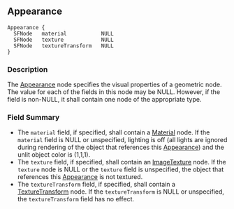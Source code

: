 ## Appearance

```
Appearance {
  SFNode   material           NULL
  SFNode   texture            NULL
  SFNode   textureTransform   NULL
}
```

### Description

The [Appearance](appearance.md#appearance) node specifies the visual properties
of a geometric node. The value for each of the fields in this node may be NULL.
However, if the field is non-NULL, it shall contain one node of the appropriate
type.

### Field Summary

- The `material` field, if specified, shall contain a
[Material](material.md#material) node. If the `material` field is NULL or
unspecified, lighting is off (all lights are ignored during rendering of the
object that references this [Appearance](appearance.md#appearance)) and the
unlit object color is (1,1,1).
- The `texture` field, if specified, shall contain an
[ImageTexture](imagetexture.md#imagetexture) node. If the `texture` node is NULL
or the `texture` field is unspecified, the object that references this
[Appearance](appearance.md#appearance) is not textured.
- The `textureTransform` field, if specified, shall contain a
[TextureTransform](texturetransform.md#texturetransform) node. If the
`textureTransform` is NULL or unspecified, the `textureTransform` field has no
effect.

